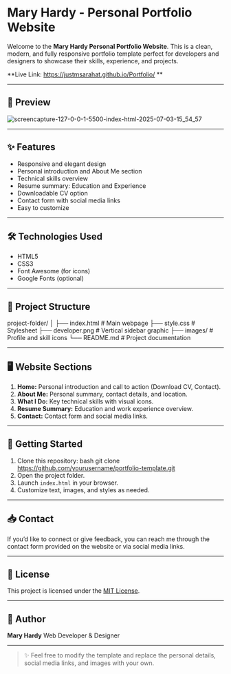 
# Mary Hardy - Personal Portfolio Website

Welcome to the **Mary Hardy Personal Portfolio Website**. This is a clean, modern, and fully responsive portfolio template perfect for developers and designers to showcase their skills, experience, and projects.

**Live Link: https://justmsarahat.github.io/Portfolio/ **

---

## 📸 Preview
![screencapture-127-0-0-1-5500-index-html-2025-07-03-15_54_57](https://github.com/user-attachments/assets/9252f4bc-0971-4fe0-8abc-232e381d3b08)

---

## ✨ Features
- Responsive and elegant design
- Personal introduction and About Me section
- Technical skills overview
- Resume summary: Education and Experience
- Downloadable CV option
- Contact form with social media links
- Easy to customize

---

## 🛠️ Technologies Used
- HTML5
- CSS3
- Font Awesome (for icons)
- Google Fonts (optional)

---

## 📂 Project Structure

project-folder/
│
├── index.html         # Main webpage
├── style.css          # Stylesheet
├── developer.png      # Vertical sidebar graphic
├── images/            # Profile and skill icons
└── README.md          # Project documentation

---

## 🖥️ Website Sections
1. **Home:** Personal introduction and call to action (Download CV, Contact).
2. **About Me:** Personal summary, contact details, and location.
3. **What I Do:** Key technical skills with visual icons.
4. **Resume Summary:** Education and work experience overview.
5. **Contact:** Contact form and social media links.

---

## 🚀 Getting Started
1. Clone this repository:
   bash git clone https://github.com/yourusername/portfolio-template.git
2. Open the project folder.
3. Launch `index.html` in your browser.
4. Customize text, images, and styles as needed.

---

## 📥 Contact

If you’d like to connect or give feedback, you can reach me through the contact form provided on the website or via social media links.

---

## 📃 License

This project is licensed under the [MIT License](LICENSE).

---

## 👤 Author

**Mary Hardy**
Web Developer & Designer

---

> ✨ Feel free to modify the template and replace the personal details, social media links, and images with your own.



